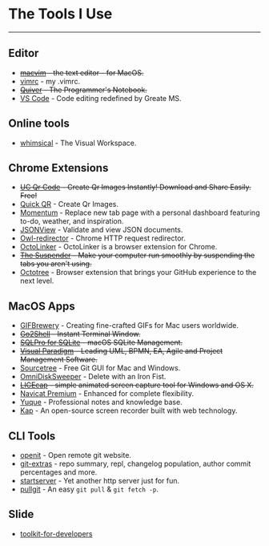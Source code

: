 # The Tools I Use

---

## Editor

- <s>[macvim](//github.com/macvim-dev/macvim) - the text editor - for MacOS.</s>
- [vimrc](//github.com/xudafeng/vimrc) - my .vimrc.
- <s>[Quiver](http://happenapps.com) - The Programmer's Notebook.</s>
- [VS Code](https://code.visualstudio.com/) - Code editing redefined by Greate MS.

## Online tools

- [whimsical](https://whimsical.com/) - The Visual Workspace.

## Chrome Extensions

- <s>[UC Qr Code](https://chrome.google.com/webstore/detail/uc-qr-code/nhelohnehpahakjoklmodmogclacjgdj) - Create Qr Images Instantly! Download and Share Easily. Free!</s>
- [Quick QR](https://chrome.google.com/webstore/detail/quick-qr-code-generator/afpbjjgbdimpioenaedcjgkaigggcdpp) - Create Qr Images.
- [Momentum](https://chrome.google.com/webstore/detail/momentum/laookkfknpbbblfpciffpaejjkokdgca) - Replace new tab page with a personal dashboard featuring to-do, weather, and inspiration.
- [JSONView](https://chrome.google.com/webstore/detail/jsonview/chklaanhfefbnpoihckbnefhakgolnmc) - Validate and view JSON documents.
- [Owl-redirector](//github.com/meowtec/Owl-redirector) - Chrome HTTP request redirector.
- [OctoLinker](https://chrome.google.com/webstore/detail/octolinker/jlmafbaeoofdegohdhinkhilhclaklkp?hl=en-GB) - OctoLinker is a browser extension for Chrome.
- <s>[The Suspender](https://chrome.google.com/webstore/detail/octotree/bkhaagjahfmjljalopjnoealnfndnagc) - Make your computer run smoothly by suspending the tabs you aren't using.</s>
- [Octotree](https://chrome.google.com/webstore/detail/octotree/bkhaagjahfmjljalopjnoealnfndnagc) - Browser extension that brings your GitHub experience to the next level.

## MacOS Apps

- [GIFBrewery](http://gifbrewery.com/) - Creating fine-crafted GIFs for Mac users worldwide.
- <s>[Go2Shell](http://zipzapmac.com/go2shell) - Instant Terminal Window.</s>
- <s>[SQLPro for SQLite](https://www.sqlitepro.com/) - macOS SQLite Management.</s>
- <s>[Visual Paradigm](https://www.visual-paradigm.com/) - Leading UML, BPMN, EA, Agile and Project Management Software.</s>
- [Sourcetree](https://www.sourcetreeapp.com/) - Free Git GUI for Mac and Windows.
- [OmniDiskSweeper](https://www.omnigroup.com/more) - Delete with an Iron Fist.
- <s>[LICEcap](https://github.com/justinfrankel/licecap) - simple animated screen capture tool for Windows and OS X.</s>
- [Navicat Premium](https://www.navicat.com.cn/products/navicat-premium) - Enhanced for complete flexibility.
- [Yuque](https://www.yuque.com/install/desktop) - Professional notes and knowledge base.
- [Kap](https://getkap.co) - An open-source screen recorder built with web technology.

## CLI Tools

- [openit](//github.com/xudafeng/openit) - Open remote git website.
- [git-extras](//github.com/tj/git-extras) - repo summary, repl, changelog population, author commit percentages and more.
- [startserver](//github.com/xudafeng/startserver) - Yet another http server just for fun.
- [pullgit](//github.com/xudafeng/pullgit) - An easy `git pull` & `git fetch -p`.

## Slide

- [toolkit-for-developers](//xudafeng.github.io/slide/archives/toolkit-for-developers/)
